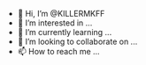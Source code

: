 - 👋 Hi, I’m @KILLERMKFF
- 👀 I’m interested in ...
- 🌱 I’m currently learning ...
- 💞️ I’m looking to collaborate on ...
- 📫 How to reach me ...

<!---
KILLERMKFF/KILLERMKFF is a ✨ special ✨ repository because its `README.md` (this file) appears on your GitHub profile.
You can click the Preview link to take a look at your changes.
--->
